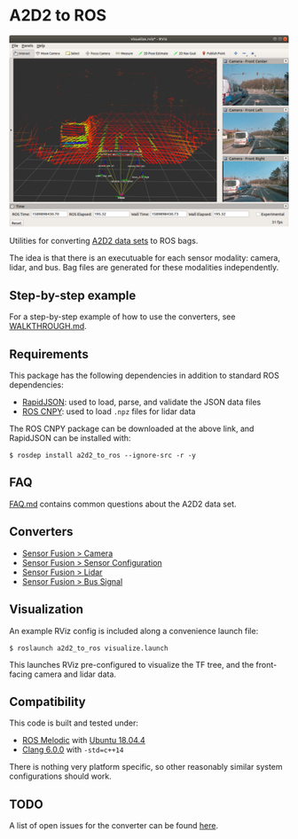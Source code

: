 # A2D2 to ROS

![Front center lidar with TF tree](media/screenshot.png "Front center lidar with TF tree")

Utilities for converting [A2D2 data sets](https://www.a2d2.audi/) to ROS bags.

The idea is that there is an executuable for each sensor modality: camera, lidar, and bus. Bag files are generated for these modalities independently.

## Step-by-step example

For a step-by-step example of how to use the converters, see [WALKTHROUGH.md](WALKTHROUGH.md).

## Requirements

This package has the following dependencies in addition to standard ROS dependencies:

* [RapidJSON](https://rapidjson.org/): used to load, parse, and validate the JSON data files
* [ROS CNPY](https://gitlab.com/MaplessAI/external/ros_cnpy): used to load `.npz` files for lidar data

The ROS CNPY package can be downloaded at the above link, and RapidJSON can be installed with:

```console
$ rosdep install a2d2_to_ros --ignore-src -r -y
```

## FAQ

[FAQ.md](FAQ.md) contains common questions about the A2D2 data set.

## Converters

* [Sensor Fusion > Camera](docs/CAMERA_CONVERTER.md)
* [Sensor Fusion > Sensor Configuration](docs/CONFIG_CONVERTER.md)
* [Sensor Fusion > Lidar](docs/LIDAR_CONVERTER.md)
* [Sensor Fusion > Bus Signal](docs/BUS_SIGNAL_CONVERTER.md)

## Visualization

An example RViz config is included along a convenience launch file:

```console
$ roslaunch a2d2_to_ros visualize.launch
```

This launches RViz pre-configured to visualize the TF tree, and the front-facing camera and lidar data.

## Compatibility

This code is built and tested under:

* [ROS Melodic](https://wiki.ros.org/melodic) with [Ubuntu 18.04.4](http://releases.ubuntu.com/18.04/)
* [Clang 6.0.0](https://releases.llvm.org/6.0.0/tools/clang/docs/ReleaseNotes.html) with `-std=c++14`

There is nothing very platform specific, so other reasonably similar system configurations should work.

## TODO

A list of open issues for the converter can be found [here](https://gitlab.com/MaplessAI/external/a2d2_to_ros/-/issues).
